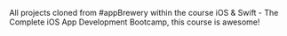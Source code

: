All projects cloned from #appBrewery within the course iOS & Swift - The Complete iOS App Development Bootcamp, this course is awesome!
